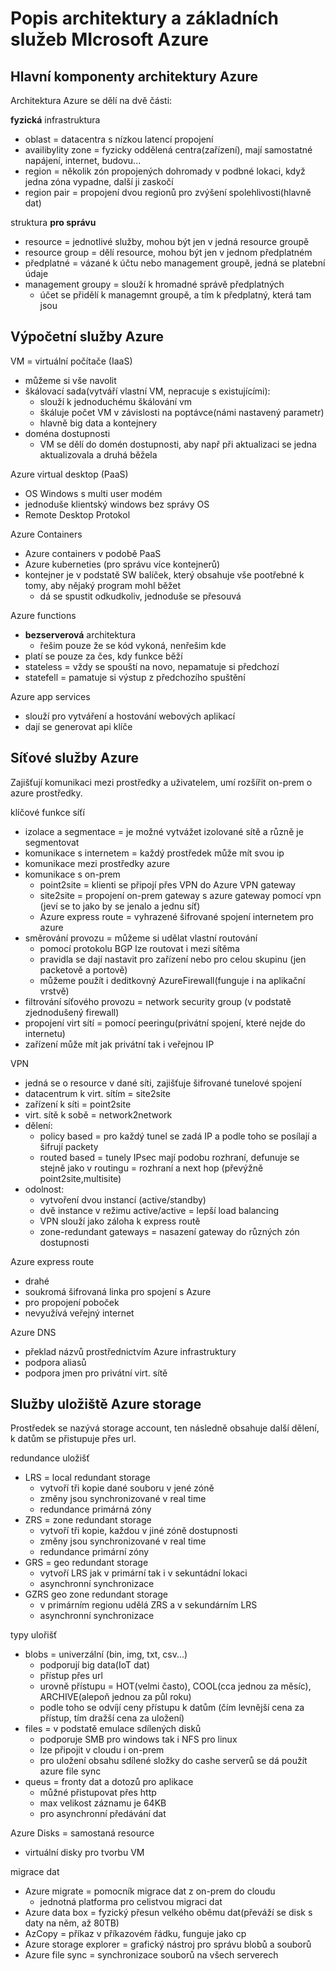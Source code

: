 # Popis architektury a základních služeb MIcrosoft Azure

## Hlavní komponenty architektury Azure

Architektura Azure se dělí na dvě části:

**fyzická** infrastruktura
- oblast = datacentra s nízkou latencí propojení
- availibylity zone = fyzicky oddělená centra(zařízení), mají samostatné napájení, internet, budovu...
- region = několik zón propojených dohromady v podbné lokaci, když jedna zóna vypadne, další ji zaskočí
- region pair = propojení dvou regionů pro zvýšení spolehlivosti(hlavně dat)

struktura **pro správu**
- resource = jednotlivé služby, mohou být jen v jedná resource groupě
- resource group = dělí resource, mohou být jen v jednom předplatném
- předplatné = vázané k účtu nebo management groupě, jedná se platební údaje
- management groupy = slouží k hromadné správě předplatných
  - účet se přidělí k managemnt groupě, a tím k předplatný, která tam jsou

## Výpočetní služby Azure

VM = virtuální počítače (IaaS)
- můžeme si vše navolit
- škálovací sada(vytváří vlastní VM, nepracuje s existujícími):
  - slouží k jednoduchému škálování vm
  - škáluje počet VM v závislosti na poptávce(námi nastavený parametr)
  - hlavně big data a kontejnery
- doména dostupnosti
  - VM se dělí do domén dostupnosti, aby např při aktualizaci se jedna aktualizovala a druhá běžela

Azure virtual desktop (PaaS)
- OS Windows s multi user modém
- jednoduše klientský windows bez správy OS
- Remote Desktop Protokol

Azure Containers
- Azure containers v podobě PaaS
- Azure kuberneties (pro správu více kontejnerů)
- kontejner je v podstatě SW balíček, který obsahuje vše pootřebné k tomy, aby nějaký program mohl běžet
  - dá se spustit odkudkoliv, jednoduše se přesouvá

Azure functions
- **bezserverová** architektura
  - řešim pouze že se kód vykoná, nenřešim kde
- platí se pouze za čes, kdy funkce běží
- stateless = vždy se spouští na novo, nepamatuje si předchozí
- statefell = pamatuje si výstup z předchozího spuštění

Azure app services
- slouží pro vytváření a hostování webových aplikací
- dají se generovat api klíče

## Síťové služby Azure

Zajišťují komunikaci mezi prostředky a uživatelem, umí rozšířit on-prem o azure prostředky.

klíčové funkce síťí
- izolace a segmentace = je možné vytvážet izolované sítě a různě je segmentovat
- komunikace s internetem = každý prostředek může mít svou ip
- komunikace mezi prostředky azure
- komunikace s on-prem
  - point2site = klienti se připojí přes VPN do Azure VPN gateway
  - site2site = propojení on-prem gateway s azure gateway pomocí vpn (jeví se to jako by se jenalo a jednu síť)
  - Azure express route = vyhrazené šifrované spojení internetem pro azure
- směrování provozu = můžeme si udělat vlastní routování
  - pomocí protokolu BGP lze routovat i mezi sítěma
  - pravidla se dají nastavit pro zařízení nebo pro celou skupinu (jen packetově a portově)
  - můžeme použít i deditkovný AzureFirewall(funguje i na aplikační vrstvě)
- filtrování síťového provozu = network security group (v podstatě zjednodušený firewall)
- propojení virt sítí = pomocí peeringu(privátní spojení, které nejde do internetu)
- zařízení může mít jak privátní tak i veřejnou IP

VPN
- jedná se o resource v dané síti, zajišťuje šifrované tunelové spojení
- datacentrum k virt. sítím = site2site
- zařízení k síti = point2site
- virt. sítě k sobě = network2network
- dělení:
  - policy based = pro každý tunel se zadá IP a podle toho se posílají a šifrují packety
  - routed based = tunely IPsec mají podobu rozhraní, defunuje se stejně jako v routingu = rozhraní a next hop (převýžně point2site,multisite)
- odolnost:
  - vytvoření dvou instancí (active/standby)
  - dvě instance v režimu active/active = lepší load balancing
  - VPN slouží jako záloha k express routě
  - zone-redundant gateways = nasazení gateway do různých zón dostupnosti

Azure express route
- drahé
- soukromá šifrovaná linka pro spojení s Azure
- pro propojení poboček
- nevyužívá veřejný internet

Azure DNS
- překlad názvů prostřednictvím Azure infrastruktury
- podpora aliasů
- podpora jmen pro privátní virt. sítě

## Služby uložiště Azure storage

Prostředek se nazývá storage account, ten následně obsahuje další dělení, k datům se přistupuje přes url.

redundance uložišť
- LRS = local redundant storage
  - vytvoří tři kopie dané souboru v jené zóně
  - změny jsou synchronizované v real time
  - redundance primárná zóny
- ZRS = zone redundant storage
  - vytvoří tři kopie, každou v jiné zóně dostupnosti
  - změny jsou synchronizované v real time
  - redundance primární zóny
- GRS = geo redundant storage
  - vytvoří LRS jak v primární tak i v sekuntádní lokaci
  - asynchronní synchronizace
- GZRS geo zone redundant storage
  - v primárním regionu udělá ZRS a v sekundárním LRS
  - asynchronní synchronizace

typy ulořišť
- blobs = univerzální (bin, img, txt, csv...)
  - podporují big data(IoT dat)
  - přístup přes url
  - urovně přístupu = HOT(velmi často), COOL(cca jednou za měsíc), ARCHIVE(alepoň jednou za půl roku)
  - podle toho se odvíjí ceny přístupu k datům (čím levnější cena za přístup, tím dražší cena za uložení)
- files = v podstatě emulace sdílených disků
  - podporuje SMB pro windows tak i NFS pro linux
  - lze připojit v cloudu i on-prem
  - pro uložení obsahu sdílené složky do cashe serverů se dá použít azure file sync
- queus = fronty dat a dotozů pro aplikace
  - můžné přistupovat přes http
  - max velikost záznamu je 64KB
  - pro asynchronní předávání dat

 Azure Disks = samostaná resource
 - virtuální disky pro tvorbu VM

migrace dat
- Azure migrate = pomocník migrace dat z on-prem do cloudu
  - jednotná platforma pro celistvou migraci dat
- Azure data box = fyzický přesun velkého oběmu dat(převáží se disk s daty na něm, až 80TB)
- AzCopy = příkaz v příkazovém řádku, funguje jako cp
- Azure storage explorer = grafický nástroj pro správu blobů a souborů
- Azure file sync = synchronizace souborů na všech serverech


